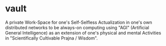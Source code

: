 # vault
A private Work-Space for one's Self-Selfless Actualization in one's own distributed networks to be always-on computing using "AGI" (Artificial General Intelligence) as an extension of one's physical and mental Activities in "Scientifically Cultivable Prajna / Wisdom".
